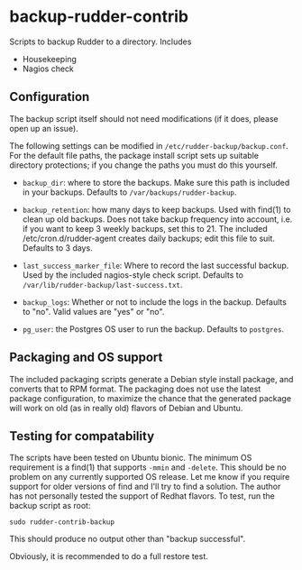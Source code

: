 # backup-rudder-contrib #

Scripts to backup Rudder to a directory. Includes

* Housekeeping
* Nagios check

## Configuration ##

The backup script itself should not need modifications (if it does,
please open up an issue).

The following settings can be modified in `/etc/rudder-backup/backup.conf`.
For the default file paths, the package install script sets up suitable
directory protections; if you change the paths you must do this yourself.

* `backup_dir`: where to store the backups. Make sure this path is included
  in your backups. Defaults to `/var/backups/rudder-backup`.

* `backup_retention`: how many days to keep backups. Used with find(1) to clean up old
  backups. Does not take backup frequency into account, i.e.
  if you want to keep 3 weekly backups, set this to 21. The included
  /etc/cron.d/rudder-agent creates daily backups; edit this file to suit.
  Defaults to 3 days.

* `last_success_marker_file`: Where to record the last successful backup.
  Used by the included nagios-style check script.
  Defaults to `/var/lib/rudder-backup/last-success.txt`.

* `backup_logs`: Whether or not to include the logs in the backup. Defaults to
  "no". Valid values are "yes" or "no".

* `pg_user`: the Postgres OS user to run the backup. Defaults to `postgres`.

## Packaging and OS support ##

The included packaging scripts generate a Debian style install package, and converts
that to RPM format. The packaging does not use the latest package configuration,
to maximize the chance that the generated package will work on old (as in really old)
flavors of Debian and Ubuntu.

## Testing for compatability ##

The scripts have been tested on Ubuntu bionic. The minimum OS requirement is a find(1) that
supports `-mmin` and `-delete`. This should be no problem on any currently supported OS release.
Let me know if you require support for older versions of find and I'll try to find a solution.
The author has not personally tested the support of Redhat flavors. To test, run the
backup script as root:

````
sudo rudder-contrib-backup
````

This should produce no output other than "backup successful".

Obviously, it is recommended to do a full restore test.

